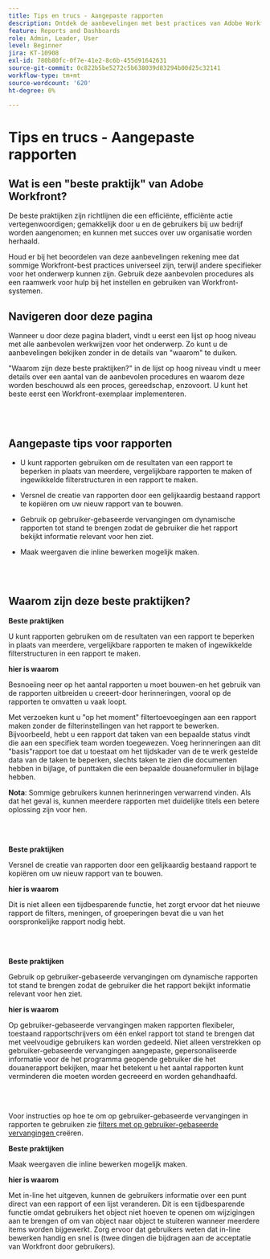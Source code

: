 ```yaml
---
title: Tips en trucs - Aangepaste rapporten
description: Ontdek de aanbevelingen met best practices van Adobe Workfront-experts over het instellen, beheren en gebruiken van aangepaste Workfront-rapporten.
feature: Reports and Dashboards
role: Admin, Leader, User
level: Beginner
jira: KT-10908
exl-id: 780b80fc-0f7e-41e2-8c6b-455d91642631
source-git-commit: 0c822b5be5272c5b638039d83294b00d25c32141
workflow-type: tm+mt
source-wordcount: '620'
ht-degree: 0%

---
```


# Tips en trucs - Aangepaste rapporten

## Wat is een &quot;beste praktijk&quot; van Adobe Workfront?

De beste praktijken zijn richtlijnen die een efficiënte, efficiënte actie vertegenwoordigen; gemakkelijk door u en de gebruikers bij uw bedrijf worden aangenomen; en kunnen met succes over uw organisatie worden herhaald.

Houd er bij het beoordelen van deze aanbevelingen rekening mee dat sommige Workfront-best practices universeel zijn, terwijl andere specifieker voor het onderwerp kunnen zijn. Gebruik deze aanbevolen procedures als een raamwerk voor hulp bij het instellen en gebruiken van Workfront-systemen.

## Navigeren door deze pagina

Wanneer u door deze pagina bladert, vindt u eerst een lijst op hoog niveau met alle aanbevolen werkwijzen voor het onderwerp. Zo kunt u de aanbevelingen bekijken zonder in de details van &quot;waarom&quot; te duiken.

&quot;Waarom zijn deze beste praktijken?&quot; in de lijst op hoog niveau vindt u meer details over een aantal van de aanbevolen procedures en waarom deze worden beschouwd als een proces, gereedschap, enzovoort. U kunt het beste eerst een Workfront-exemplaar implementeren.

</br>
</br>

## Aangepaste tips voor rapporten

* U kunt rapporten gebruiken om de resultaten van een rapport te beperken in plaats van meerdere, vergelijkbare rapporten te maken of ingewikkelde filterstructuren in een rapport te maken.

* Versnel de creatie van rapporten door een gelijkaardig bestaand rapport te kopiëren om uw nieuw rapport van te bouwen.

* Gebruik op gebruiker-gebaseerde vervangingen om dynamische rapporten tot stand te brengen zodat de gebruiker die het rapport bekijkt informatie relevant voor hen ziet.

* Maak weergaven die inline bewerken mogelijk maken.

</br>
</br>


## Waarom zijn deze beste praktijken?

**Beste praktijken**

U kunt rapporten gebruiken om de resultaten van een rapport te beperken in plaats van meerdere, vergelijkbare rapporten te maken of ingewikkelde filterstructuren in een rapport te maken.


**hier is waarom**

Besnoeiing neer op het aantal rapporten u moet bouwen-en het gebruik van de rapporten uitbreiden u creeert-door herinneringen, vooral op de rapporten te omvatten u vaak loopt.

Met verzoeken kunt u &quot;op het moment&quot; filtertoevoegingen aan een rapport maken zonder de filterinstellingen van het rapport te bewerken. Bijvoorbeeld, hebt u een rapport dat taken van een bepaalde status vindt die aan een specifiek team worden toegewezen. Voeg herinneringen aan dit &quot;basis&quot;rapport toe dat u toestaat om het tijdskader van de te werk gestelde data van de taken te beperken, slechts taken te zien die documenten hebben in bijlage, of punttaken die een bepaalde douaneformulier in bijlage hebben.


**Nota**: Sommige gebruikers kunnen herinneringen verwarrend vinden. Als dat het geval is, kunnen meerdere rapporten met duidelijke titels een betere oplossing zijn voor hen.


</br>
</br>

**Beste praktijken**

Versnel de creatie van rapporten door een gelijkaardig bestaand rapport te kopiëren om uw nieuw rapport van te bouwen.

**hier is waarom**

Dit is niet alleen een tijdbesparende functie, het zorgt ervoor dat het nieuwe rapport de filters, meningen, of groeperingen bevat die u van het oorspronkelijke rapport nodig hebt.

</br>
</br>

**Beste praktijken**

Gebruik op gebruiker-gebaseerde vervangingen om dynamische rapporten tot stand te brengen zodat de gebruiker die het rapport bekijkt informatie relevant voor hen ziet.

**hier is waarom**

Op gebruiker-gebaseerde vervangingen maken rapporten flexibeler, toestaand rapportschrijvers om één enkel rapport tot stand te brengen dat met veelvoudige gebruikers kan worden gedeeld. Niet alleen verstrekken op gebruiker-gebaseerde vervangingen aangepaste, gepersonaliseerde informatie voor de het programma geopende gebruiker die het douanerapport bekijken, maar het betekent u het aantal rapporten kunt verminderen die moeten worden gecreeerd en worden gehandhaafd.

</br>
</br>

Voor instructies op hoe te om op gebruiker-gebaseerde vervangingen in rapporten te gebruiken zie [ filters met op gebruiker-gebaseerde vervangingen ](https://experienceleague.adobe.com/docs/workfront-learn/tutorials-workfront/reporting/intermediate-reporting/create-filters-with-user-based-wildcards.html) creëren.

**Beste praktijken**

Maak weergaven die inline bewerken mogelijk maken.

**hier is waarom**

Met in-line het uitgeven, kunnen de gebruikers informatie over een punt direct van een rapport of een lijst veranderen. Dit is een tijdbesparende functie omdat gebruikers het object niet hoeven te openen om wijzigingen aan te brengen of om van object naar object te stuiteren wanneer meerdere items worden bijgewerkt. Zorg ervoor dat gebruikers weten dat in-line bewerken handig en snel is (twee dingen die bijdragen aan de acceptatie van Workfront door gebruikers).
